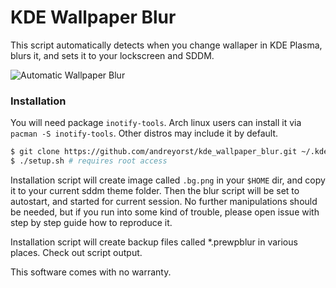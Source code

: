 # KDE Wallpaper Blur

This script automatically detects when you change wallaper in KDE Plasma, blurs it, and sets it to your lockscreen and SDDM.

![Automatic Wallpaper Blur](demonstration.gif)

### Installation

You will need package `inotify-tools`. Arch linux users can install it via `pacman -S inotify-tools`. Other distros may include it by default.

```bash
$ git clone https://github.com/andreyorst/kde_wallpaper_blur.git ~/.kde_wallpaper_blur; cd ~/.kde_wallpaper_blur
$ ./setup.sh # requires root access
```

Installation script will create image called `.bg.png` in your `$HOME` dir, and copy it to your current sddm theme folder. Then the blur script will be set to autostart, and started for current session.
No further manipulations should be needed, but if you run into some kind of trouble, please open issue with step by step guide how to reproduce it.

Installation script will create backup files called \*.prewpblur in various places. Check out script output.

This software comes with no warranty.
